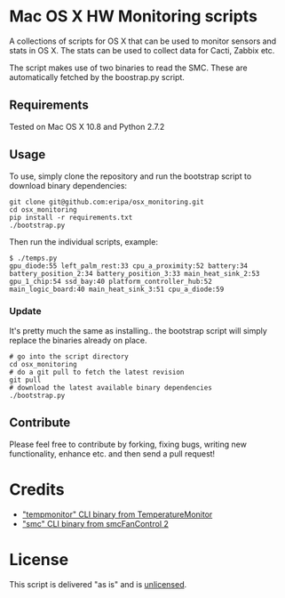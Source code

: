 # Mac OS X HW Monitoring scripts

A collections of scripts for OS X that can be used to monitor sensors and stats in OS X. The stats can be used to collect data for Cacti, Zabbix etc.

The script makes use of two binaries to read the SMC. These are automatically fetched by the boostrap.py script.

## Requirements

Tested on Mac OS X 10.8 and Python 2.7.2

## Usage

To use, simply clone the repository and run the bootstrap script to download binary dependencies:

    git clone git@github.com:eripa/osx_monitoring.git
    cd osx_monitoring
    pip install -r requirements.txt
    ./bootstrap.py

Then run the individual scripts, example:

    $ ./temps.py
    gpu_diode:55 left_palm_rest:33 cpu_a_proximity:52 battery:34 battery_position_2:34 battery_position_3:33 main_heat_sink_2:53 gpu_1_chip:54 ssd_bay:40 platform_controller_hub:52 main_logic_board:40 main_heat_sink_3:51 cpu_a_diode:59

### Update

It's pretty much the same as installing.. the bootstrap script will simply replace the binaries already on place.

    # go into the script directory
    cd osx_monitoring
    # do a git pull to fetch the latest revision
    git pull
    # download the latest available binary dependencies
    ./bootstrap.py

## Contribute

Please feel free to contribute by forking, fixing bugs, writing new functionality, enhance etc. and then send a pull request!

# Credits

 * ["tempmonitor" CLI binary from TemperatureMonitor](http://www.bresink.de/osx/0TemperatureMonitor/details.html)
 * ["smc" CLI binary from smcFanControl 2](http://81.169.182.62/~eidac/software/smcfancontrol2/index.html)

# License

 This script is delivered "as is" and is [unlicensed](http://unlicense.org).
